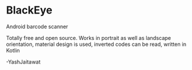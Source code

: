 # BlackEye
Android barcode scanner

Totally free and open source.
Works in portrait as well as landscape orientation,
material design is used,
inverted codes can be read,
written in Kotlin

-YashJaitawat
